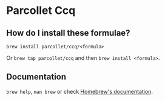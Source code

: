 # Parcollet Ccq

## How do I install these formulae?

`brew install parcollet/ccq/<formula>`

Or `brew tap parcollet/ccq` and then `brew install <formula>`.

## Documentation

`brew help`, `man brew` or check [Homebrew's documentation](https://docs.brew.sh).
